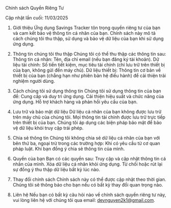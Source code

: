 Chính sách Quyền Riêng Tư

Cập nhật lần cuối: 11/03/2025
1. Giới thiệu
Ứng dụng Savings Tracker tôn trọng quyền riêng tư của bạn và cam kết bảo vệ thông tin cá nhân của bạn. Chính sách này mô tả cách chúng tôi thu thập, sử dụng và bảo vệ dữ liệu của bạn khi sử dụng ứng dụng.

2. Thông tin chúng tôi thu thập
Chúng tôi có thể thu thập các thông tin sau:
    Thông tin cá nhân: Tên, địa chỉ email (nếu bạn đăng ký tài khoản).
    Dữ liệu tài chính: Số tiền tiết kiệm, mục tiêu tài chính (chỉ lưu trữ trên thiết bị của bạn, không gửi đến máy chủ).
    Dữ liệu thiết bị: Thông tin cơ bản về thiết bị của bạn (chẳng hạn như phiên bản hệ điều hành) để cải thiện trải nghiệm người dùng.

3. Cách chúng tôi sử dụng thông tin
Chúng tôi sử dụng thông tin của bạn để:
    Cung cấp và duy trì ứng dụng.
    Cải thiện hiệu suất và chức năng của ứng dụng.
    Hỗ trợ khách hàng và phản hồi yêu cầu của bạn.

4. Lưu trữ và bảo mật dữ liệu
    Dữ liệu cá nhân của bạn không được lưu trữ trên máy chủ của chúng tôi.
    Mọi thông tin tài chính được lưu trữ trực tiếp trên thiết bị của bạn.
    Chúng tôi áp dụng các biện pháp bảo mật để bảo vệ dữ liệu khỏi truy cập trái phép.

5. Chia sẻ thông tin
Chúng tôi không chia sẻ dữ liệu cá nhân của bạn với bên thứ ba, ngoại trừ trong các trường hợp:
    Khi có yêu cầu từ cơ quan pháp luật.
    Khi bạn đồng ý chia sẻ thông tin của mình.

6. Quyền của bạn
Bạn có các quyền sau:
    Truy cập và cập nhật thông tin cá nhân của mình.
    Xóa dữ liệu cá nhân khỏi ứng dụng.
    Từ chối hoặc rút lại sự đồng ý thu thập dữ liệu bất kỳ lúc nào.

7. Thay đổi chính sách
Chính sách này có thể được cập nhật theo thời gian. Chúng tôi sẽ thông báo cho bạn nếu có bất kỳ thay đổi quan trọng nào.

9. Liên hệ
Nếu bạn có bất kỳ câu hỏi nào về chính sách quyền riêng tư này, vui lòng liên hệ với chúng tôi qua email: devnguyen2k1@gmail.com.
